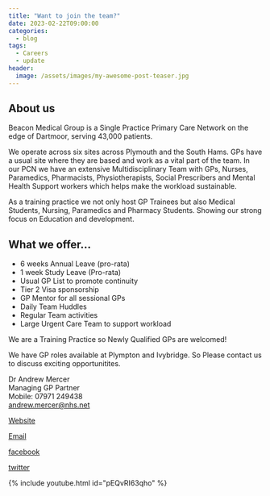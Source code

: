```yaml
---
title: "Want to join the team?"
date: 2023-02-22T09:00:00
categories:
  - blog
tags:
  - Careers
  - update
header:
  image: /assets/images/my-awesome-post-teaser.jpg
---  
```

## About us  
Beacon Medical Group is a Single Practice Primary Care Network on the edge of Dartmoor, serving 43,000 patients.

We operate across six sites across Plymouth and the South Hams. GPs have a usual site where they are based and work as a vital part of the team. In our PCN we have an extensive Multidisciplinary Team with GPs, Nurses, Paramedics, Pharmacists, Physiotherapists, Social Prescribers and Mental Health Support workers which helps make the workload sustainable.

As a training practice we not only host GP Trainees but also Medical Students, Nursing, Paramedics and Pharmacy Students. Showing our strong focus on Education and development.

## What we offer...  
* 6 weeks Annual Leave (pro-rata)
* 1 week Study Leave (Pro-rata)
* Usual GP List to promote continuity
* Tier 2 Visa sponsorship
* GP Mentor for all sessional GPs
* Daily Team Huddles
* Regular Team activities
* Large Urgent Care Team to support workload

We are a Training Practice so Newly Qualified GPs are welcomed!

We have GP roles available at Plympton and Ivybridge. So Please contact us to discuss exciting opportunitites.  

Dr Andrew Mercer  
Managing GP Partner  
Mobile: 07971 249438  
[andrew.mercer@nhs.net]  

[Website]  

[Email]  

[facebook]  

[twitter]  

{% include youtube.html id="pEQvRI63qho" %}

[andrew.mercer@nhs.net]: mailto:andrew.mercer@nhs.net  
[Website]: https://www.beaconmedicalgroup.nhs.uk/  
[Email]: mailto:beaconmedicalgroup@nhs.net  
[facebook]: https://www.facebook.com/beaconmedicalgroup/  
[twitter]: https://twitter.com/beaconmedgroup  
